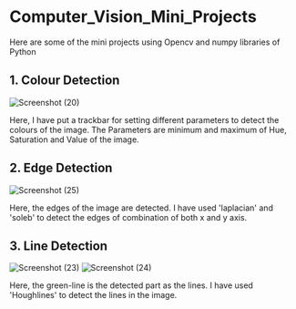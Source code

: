 # Computer_Vision_Mini_Projects
Here are some of the mini projects using Opencv and numpy libraries of Python

## 1. Colour Detection
![Screenshot (20)](https://user-images.githubusercontent.com/76507095/136331168-08b9dd52-ac7d-4ceb-9ec1-0af5cf1aacc1.png)

Here, I have put a trackbar for setting different parameters to detect the colours of the image.
The Parameters are minimum and maximum of Hue, Saturation and Value of the image.

## 2. Edge Detection
![Screenshot (25)](https://user-images.githubusercontent.com/76507095/136331882-fd7701ad-636e-43ae-800f-5143548110ef.png)

Here, the edges of the image are detected. 
I have used 'laplacian' and 'soleb' to detect the edges of combination of both x and y axis.

## 3. Line Detection
![Screenshot (23)](https://user-images.githubusercontent.com/76507095/136332093-03823fac-0692-49f4-be06-ff9b03ec6c33.png)
![Screenshot (24)](https://user-images.githubusercontent.com/76507095/136332126-2898c42a-541b-4803-b567-fe7d53bfe3ac.png)

Here, the green-line is the detected part as the lines.
I have used 'Houghlines' to detect the lines in the image.

